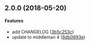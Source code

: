 <a name="2.0.0"></a>
## 2.0.0 (2018-05-20)


#### Features

*   add CHANGELOG ([3b5c253c](https://bitbucket.org/wejustdostuff/middleman-site-wejustdostuff/commit/3b5c253c67b7daf958bb2605abee77065b6a8cc5))
*   update to middleman 4 ([6db0693e](https://bitbucket.org/wejustdostuff/middleman-site-wejustdostuff/commit/6db0693ec3fcc756b96d35a1d252ec1fa7deae51))



